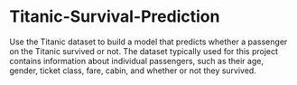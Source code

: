 # Titanic-Survival-Prediction
Use the Titanic dataset to build a model that predicts whether a passenger on the Titanic survived or not. The dataset typically used for this project contains information about individual passengers, such as their age, gender, ticket class, fare, cabin, and whether or not they survived.
